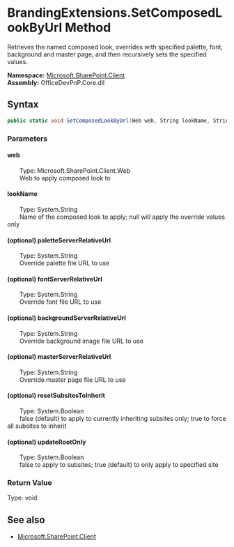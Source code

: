 # BrandingExtensions.SetComposedLookByUrl Method  
Retrieves the named composed look, overrides with specified palette, font, background and master page, and then recursively sets the specified values.  

**Namespace:** [Microsoft.SharePoint.Client](Microsoft.SharePoint.Client.md)  
**Assembly:** OfficeDevPnP.Core.dll  
## Syntax
```C#
public static void SetComposedLookByUrl(Web web, String lookName, String paletteServerRelativeUrl, String fontServerRelativeUrl, String backgroundServerRelativeUrl, String masterServerRelativeUrl, Boolean resetSubsitesToInherit, Boolean updateRootOnly)
```
### Parameters
#### web  
&emsp;&emsp;Type: Microsoft.SharePoint.Client.Web  
&emsp;&emsp;Web to apply composed look to  

#### lookName  
&emsp;&emsp;Type: System.String  
&emsp;&emsp;Name of the composed look to apply; null will apply the override values only  

#### (optional) paletteServerRelativeUrl  
&emsp;&emsp;Type: System.String  
&emsp;&emsp;Override palette file URL to use  

#### (optional) fontServerRelativeUrl  
&emsp;&emsp;Type: System.String  
&emsp;&emsp;Override font file URL to use  

#### (optional) backgroundServerRelativeUrl  
&emsp;&emsp;Type: System.String  
&emsp;&emsp;Override background image file URL to use  

#### (optional) masterServerRelativeUrl  
&emsp;&emsp;Type: System.String  
&emsp;&emsp;Override master page file URL to use  

#### (optional) resetSubsitesToInherit  
&emsp;&emsp;Type: System.Boolean  
&emsp;&emsp;false (default) to apply to currently inheriting subsites only; true to force all subsites to inherit  

#### (optional) updateRootOnly  
&emsp;&emsp;Type: System.Boolean  
&emsp;&emsp;false to apply to subsites; true (default) to only apply to specified site  

### Return Value
Type: void  

## See also
- [Microsoft.SharePoint.Client](Microsoft.SharePoint.Client.md)
